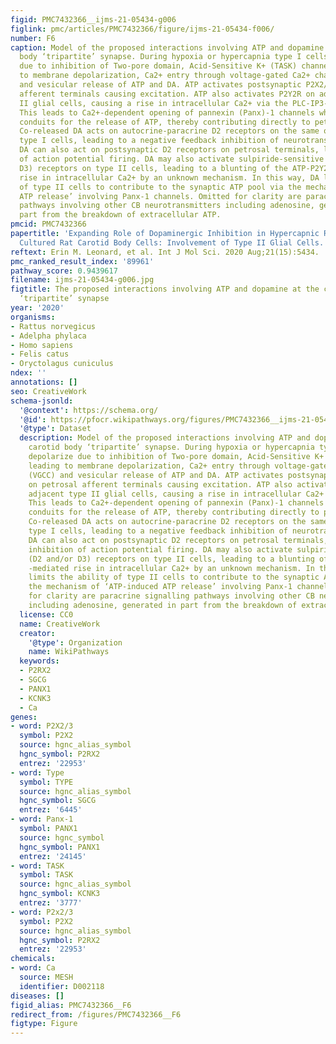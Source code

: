 ```yaml
---
figid: PMC7432366__ijms-21-05434-g006
figlink: pmc/articles/PMC7432366/figure/ijms-21-05434-f006/
number: F6
caption: Model of the proposed interactions involving ATP and dopamine at the carotid
  body ‘tripartite’ synapse. During hypoxia or hypercapnia type I cells depolarize
  due to inhibition of Two-pore domain, Acid-Sensitive K+ (TASK) channels, leading
  to membrane depolarization, Ca2+ entry through voltage-gated Ca2+ channels (VGCC)
  and vesicular release of ATP and DA. ATP activates postsynaptic P2X2/3R on petrosal
  afferent terminals causing excitation. ATP also activates P2Y2R on adjacent type
  II glial cells, causing a rise in intracellular Ca2+ via the PLC-IP3-Ca2+pathway.
  This leads to Ca2+-dependent opening of pannexin (Panx)-1 channels which act as
  conduits for the release of ATP, thereby contributing directly to petrosal excitation.
  Co-released DA acts on autocrine-paracrine D2 receptors on the same or adjacent
  type I cells, leading to a negative feedback inhibition of neurotransmitter release.
  DA can also act on postsynaptic D2 receptors on petrosal terminals, leading to inhibition
  of action potential firing. DA may also activate sulpiride-sensitive (D2 and/or
  D3) receptors on type II cells, leading to a blunting of the ATP-P2Y2R -mediated
  rise in intracellular Ca2+ by an unknown mechanism. In this way, DA limits the ability
  of type II cells to contribute to the synaptic ATP pool via the mechanism of ‘ATP-induced
  ATP release’ involving Panx-1 channels. Omitted for clarity are paracrine signalling
  pathways involving other CB neurotransmitters including adenosine, generated in
  part from the breakdown of extracellular ATP.
pmcid: PMC7432366
papertitle: 'Expanding Role of Dopaminergic Inhibition in Hypercapnic Responses of
  Cultured Rat Carotid Body Cells: Involvement of Type II Glial Cells.'
reftext: Erin M. Leonard, et al. Int J Mol Sci. 2020 Aug;21(15):5434.
pmc_ranked_result_index: '89961'
pathway_score: 0.9439617
filename: ijms-21-05434-g006.jpg
figtitle: The proposed interactions involving ATP and dopamine at the carotid body
  ‘tripartite’ synapse
year: '2020'
organisms:
- Rattus norvegicus
- Adelpha phylaca
- Homo sapiens
- Felis catus
- Oryctolagus cuniculus
ndex: ''
annotations: []
seo: CreativeWork
schema-jsonld:
  '@context': https://schema.org/
  '@id': https://pfocr.wikipathways.org/figures/PMC7432366__ijms-21-05434-g006.html
  '@type': Dataset
  description: Model of the proposed interactions involving ATP and dopamine at the
    carotid body ‘tripartite’ synapse. During hypoxia or hypercapnia type I cells
    depolarize due to inhibition of Two-pore domain, Acid-Sensitive K+ (TASK) channels,
    leading to membrane depolarization, Ca2+ entry through voltage-gated Ca2+ channels
    (VGCC) and vesicular release of ATP and DA. ATP activates postsynaptic P2X2/3R
    on petrosal afferent terminals causing excitation. ATP also activates P2Y2R on
    adjacent type II glial cells, causing a rise in intracellular Ca2+ via the PLC-IP3-Ca2+pathway.
    This leads to Ca2+-dependent opening of pannexin (Panx)-1 channels which act as
    conduits for the release of ATP, thereby contributing directly to petrosal excitation.
    Co-released DA acts on autocrine-paracrine D2 receptors on the same or adjacent
    type I cells, leading to a negative feedback inhibition of neurotransmitter release.
    DA can also act on postsynaptic D2 receptors on petrosal terminals, leading to
    inhibition of action potential firing. DA may also activate sulpiride-sensitive
    (D2 and/or D3) receptors on type II cells, leading to a blunting of the ATP-P2Y2R
    -mediated rise in intracellular Ca2+ by an unknown mechanism. In this way, DA
    limits the ability of type II cells to contribute to the synaptic ATP pool via
    the mechanism of ‘ATP-induced ATP release’ involving Panx-1 channels. Omitted
    for clarity are paracrine signalling pathways involving other CB neurotransmitters
    including adenosine, generated in part from the breakdown of extracellular ATP.
  license: CC0
  name: CreativeWork
  creator:
    '@type': Organization
    name: WikiPathways
  keywords:
  - P2RX2
  - SGCG
  - PANX1
  - KCNK3
  - Ca
genes:
- word: P2X2/3
  symbol: P2X2
  source: hgnc_alias_symbol
  hgnc_symbol: P2RX2
  entrez: '22953'
- word: Турe
  symbol: TYPE
  source: hgnc_alias_symbol
  hgnc_symbol: SGCG
  entrez: '6445'
- word: Panx-1
  symbol: PANX1
  source: hgnc_symbol
  hgnc_symbol: PANX1
  entrez: '24145'
- word: TASK
  symbol: TASK
  source: hgnc_alias_symbol
  hgnc_symbol: KCNK3
  entrez: '3777'
- word: P2x2/3
  symbol: P2X2
  source: hgnc_alias_symbol
  hgnc_symbol: P2RX2
  entrez: '22953'
chemicals:
- word: Ca
  source: MESH
  identifier: D002118
diseases: []
figid_alias: PMC7432366__F6
redirect_from: /figures/PMC7432366__F6
figtype: Figure
---
```

